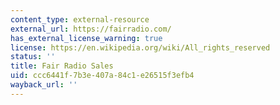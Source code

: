 ```yaml
---
content_type: external-resource
external_url: https://fairradio.com/
has_external_license_warning: true
license: https://en.wikipedia.org/wiki/All_rights_reserved
status: ''
title: Fair Radio Sales
uid: ccc6441f-7b3e-407a-84c1-e26515f3efb4
wayback_url: ''
---
```

